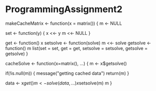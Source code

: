 # ProgrammingAssignment2

makeCacheMatrix <- function(x = matrix())
{
  m <- NULL
  
  set <- function(y) 
  {
    x <<- y
    m <<- NULL
  }
  
  get <- function() x
  setsolve <- function(solve) m <<- solve
  getsolve <- function() m
  list(set = set, get = get, setsolve = setsolve, getsolve = getsolve)
}



cacheSolve <- function(x=matrix(), ...)
{
  m <- x$getsolve()
  
  if(!is.null(m)) 
  {
    message("getting cached data")
    return(m)
  }
  
  data <- x$get()
  m <- solve(data, ...)
  x$setsolve(m)
  m
}
